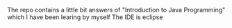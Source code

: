 The repo contains a little bit answers of "Introduction to Java Programming"
which I have been learing by myself
The IDE is eclipse
